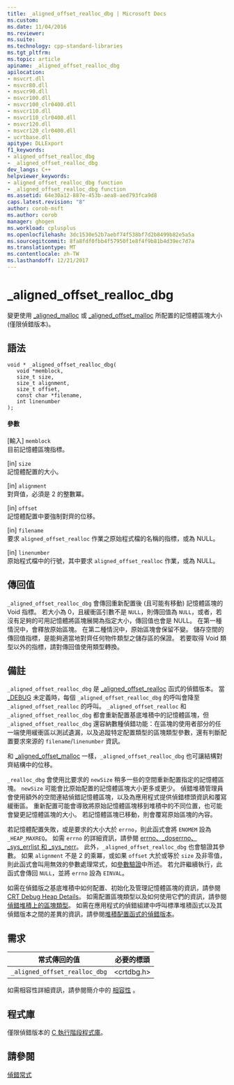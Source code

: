 ```yaml
---
title: _aligned_offset_realloc_dbg | Microsoft Docs
ms.custom: 
ms.date: 11/04/2016
ms.reviewer: 
ms.suite: 
ms.technology: cpp-standard-libraries
ms.tgt_pltfrm: 
ms.topic: article
apiname: _aligned_offset_realloc_dbg
apilocation:
- msvcrt.dll
- msvcr80.dll
- msvcr90.dll
- msvcr100.dll
- msvcr100_clr0400.dll
- msvcr110.dll
- msvcr110_clr0400.dll
- msvcr120.dll
- msvcr120_clr0400.dll
- ucrtbase.dll
apitype: DLLExport
f1_keywords:
- aligned_offset_realloc_dbg
- _aligned_offset_realloc_dbg
dev_langs: C++
helpviewer_keywords:
- aligned_offset_realloc_dbg function
- _aligned_offset_realloc_dbg function
ms.assetid: 64e30a12-887e-453b-aea8-aed793fca9d8
caps.latest.revision: "8"
author: corob-msft
ms.author: corob
manager: ghogen
ms.workload: cplusplus
ms.openlocfilehash: 3dc1530e52b7aebf74f538bf7d2b8499b82e5a5a
ms.sourcegitcommit: 8fa8fdf0fbb4f57950f1e8f4f9b81b4d39ec7d7a
ms.translationtype: MT
ms.contentlocale: zh-TW
ms.lasthandoff: 12/21/2017
---
```

# <a name="alignedoffsetreallocdbg"></a>_aligned_offset_realloc_dbg
變更使用 [_aligned_malloc](../../c-runtime-library/reference/aligned-malloc.md) 或 [_aligned_offset_malloc](../../c-runtime-library/reference/aligned-offset-malloc.md) 所配置的記憶體區塊大小 (僅限偵錯版本)。  
  
## <a name="syntax"></a>語法  
  
```  
void * _aligned_offset_realloc_dbg(  
   void *memblock,   
   size_t size,   
   size_t alignment,  
   size_t offset,  
   const char *filename,  
   int linenumber   
);  
```  
  
#### <a name="parameters"></a>參數  
 [輸入] `memblock`  
 目前記憶體區塊指標。  
  
 [in] `size`  
 記憶體配置的大小。  
  
 [in] `alignment`  
 對齊值，必須是 2 的整數冪。  
  
 [in] `offset`  
 記憶體配置中要強制對齊的位移。  
  
 [in] `filename`  
 要求 `aligned_offset_realloc` 作業之原始程式檔的名稱的指標，或為 NULL。  
  
 [in] `linenumber`  
 原始程式檔中的行號，其中要求 `aligned_offset_realloc` 作業，或為 NULL。  
  
## <a name="return-value"></a>傳回值  
 `_aligned_offset_realloc_dbg` 會傳回重新配置後 (且可能有移動) 記憶體區塊的 Void 指標。 若大小為 0，且緩衝區引數不是 `NULL`，則傳回值為 `NULL`，或者，若沒有足夠的可用記憶體將區塊展開為指定大小，傳回值也會是 NULL。 在第一種情況中，會釋放原始區塊。 在第二種情況中，原始區塊會保留不變。 儲存空間的傳回值指標，是能夠適當地對齊任何物件類型之儲存區的保證。 若要取得 Void 類型以外的指標，請對傳回值使用類型轉換。  
  
## <a name="remarks"></a>備註  
 `_aligned_offset_realloc_dbg` 是 [_aligned_offset_realloc](../../c-runtime-library/reference/aligned-offset-realloc.md) 函式的偵錯版本。 當 [_DEBUG](../../c-runtime-library/debug.md) 未定義時，每個 `_aligned_offset_realloc_dbg` 的呼叫會降至 `_aligned_offset_realloc` 的呼叫。 `_aligned_offset_realloc` 和 `_aligned_offset_realloc_dbg` 都會重新配置基底堆積中的記憶體區塊，但 `_aligned_offset_realloc_dbg` 還容納數種偵錯功能：在區塊的使用者部分的任一端使用緩衝區以測試遺漏，以及追蹤特定配置類型的區塊類型參數，還有判斷配置要求來源的 `filename`/`linenumber` 資訊。  
  
 和 [_aligned_offset_malloc](../../c-runtime-library/reference/aligned-offset-malloc.md) 一樣，`_aligned_offset_realloc_dbg` 也可讓結構對齊結構中的位移。  
  
 `_realloc_dbg` 會使用比要求的 `newSize` 稍多一些的空間重新配置指定的記憶體區塊。 `newSize` 可能會比原始配置的記憶體區塊大小更多或更少。 偵錯堆積管理員會使用額外的空間連結偵錯記憶體區塊，以及為應用程式提供偵錯標頭資訊和覆寫緩衝區。 重新配置可能會導致將原始記憶體區塊移到堆積中的不同位置，也可能會變更記憶體區塊的大小。 若記憶體區塊已移動，則會覆寫原始區塊的內容。  
  
 若記憶體配置失敗，或是要求的大小大於 `errno`，則此函式會將 `ENOMEM` 設為 `_HEAP_MAXREQ`。 如需 `errno` 的詳細資訊，請參閱 [errno、_doserrno、_sys_errlist 和 _sys_nerr](../../c-runtime-library/errno-doserrno-sys-errlist-and-sys-nerr.md)。 此外，`_aligned_offset_realloc_dbg` 也會驗證其參數。 如果 `alignment` 不是 2 的乘冪，或如果 `offset` 大於或等於 `size` 及非零值，則此函式會叫用無效的參數處理常式，如[參數驗證](../../c-runtime-library/parameter-validation.md)中所述。 若允許繼續執行，此函式會傳回 `NULL`，並將 `errno` 設為 `EINVAL`。  
  
 如需在偵錯版之基底堆積中如何配置、初始化及管理記憶體區塊的資訊，請參閱 [CRT Debug Heap Details](/visualstudio/debugger/crt-debug-heap-details)。 如需配置區塊類型以及如何使用它們的資訊，請參閱[偵錯堆積上的區塊類型](/visualstudio/debugger/crt-debug-heap-details)。 如需在應用程式的偵錯組建中呼叫標準堆積函式以及其偵錯版本之間的差異的資訊，請參閱[堆積配置函式的偵錯版本](/visualstudio/debugger/debug-versions-of-heap-allocation-functions)。  
  
## <a name="requirements"></a>需求  
  
|常式傳回的值|必要的標頭|  
|-------------|---------------------|  
|`_aligned_offset_realloc_dbg`|\<crtdbg.h>|  
  
 如需相容性詳細資訊，請參閱簡介中的 [相容性](../../c-runtime-library/compatibility.md) 。  
  
## <a name="libraries"></a>程式庫  
 僅限偵錯版本的 [C 執行階段程式庫](../../c-runtime-library/crt-library-features.md)。  
  
## <a name="see-also"></a>請參閱  
 [偵錯常式](../../c-runtime-library/debug-routines.md)